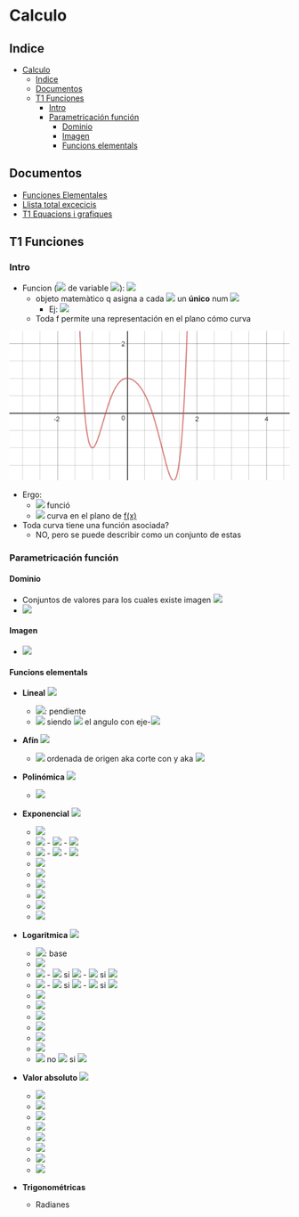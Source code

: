 #  Calculo
  
  
##  Indice
  
  
- [Calculo](#calculo )
  - [Indice](#indice )
  - [Documentos](#documentos )
  - [T1 Funciones](#t1-funciones )
    - [Intro](#intro )
    - [Parametricación función](#parametricación-función )
      - [Dominio](#dominio )
      - [Imagen](#imagen )
      - [Funcions elementals](#funcions-elementals )
  
##  Documentos
  
  
- [Funciones Elementales](Documentos/CALC/Funcions_elementals.pdf )
- [Llista total excecicis](Documentos/CALC/Llista%20total%20exercicis.pdf )
- [T1 Equacions i grafiques](Documentos/CALC/T1_Equacions_i_grafiques-c.pdf )
  
##  T1 Funciones
  
  
###  Intro
  
  
- Funcion (<img src="https://latex.codecogs.com/gif.latex?&#x5C;R"/> de variable <img src="https://latex.codecogs.com/gif.latex?&#x5C;R"/>): <img src="https://latex.codecogs.com/gif.latex?f:%20A&#x5C;subset&#x5C;R%20&#x5C;rightarrow%20&#x5C;R"/>
  - objeto matemàtico q asigna a cada <img src="https://latex.codecogs.com/gif.latex?A"/> un **único** num <img src="https://latex.codecogs.com/gif.latex?&#x5C;in%20&#x5C;R"/>
    - Ej: <img src="https://latex.codecogs.com/gif.latex?f(x)=x^2"/>
  - Toda f permite una representación en el plano cómo curva
  
![curva de una función en el plano](Imagenes/ELTEL/grafica-funcion-continua.png )
  
  - Ergo:
    - <img src="https://latex.codecogs.com/gif.latex?f(x)=x%20&#x5C;Rightarrow"/> <a name="#funció">funció</a>
    - <img src="https://latex.codecogs.com/gif.latex?y=x^2%20&#x5C;Rarr"/> curva en el plano de [f(x)](#función )
  - Toda curva tiene una función asociada?
    - NO, pero se puede describir como un conjunto de estas
  
###  Parametricación función
  
  
####  Dominio
  
  
- Conjuntos de valores para los cuales existe imagen <img src="https://latex.codecogs.com/gif.latex?&#x5C;exist%20f(x)"/>
- <img src="https://latex.codecogs.com/gif.latex?Dom&#x5C;%20f=&#x5C;{x&#x5C;in%20&#x5C;R;%20&#x5C;exist%20f(x)&#x5C;}"/>
  
####  Imagen
  
  
- <img src="https://latex.codecogs.com/gif.latex?Im%20&#x5C;%20f=&#x5C;{y&#x5C;in&#x5C;R;&#x5C;%20y=f(x),&#x5C;%20&#x5C;forall%20x%20&#x5C;in%20f(x)&#x5C;}"/>
  
####  Funcions elementals
  
  
- **Lineal** <img src="https://latex.codecogs.com/gif.latex?&#x5C;Rarr%20f(x)=mx"/>
  - <img src="https://latex.codecogs.com/gif.latex?m"/>: pendiente
  - <img src="https://latex.codecogs.com/gif.latex?m=tan(&#x5C;theta)"/> siendo <img src="https://latex.codecogs.com/gif.latex?&#x5C;theta"/> el angulo con eje-<img src="https://latex.codecogs.com/gif.latex?x"/>
- **Afín** <img src="https://latex.codecogs.com/gif.latex?&#x5C;Rarr%20f(x)=mx+n"/>
  - <img src="https://latex.codecogs.com/gif.latex?n"/> ordenada de origen aka corte con y aka <img src="https://latex.codecogs.com/gif.latex?f(0)"/>
- **Polinómica** <img src="https://latex.codecogs.com/gif.latex?&#x5C;Rarr%20f(x)=a_nx^n+a_{n-1}x^{n-1}+&#x5C;dots+a_1x+a_0"/>
  - <img src="https://latex.codecogs.com/gif.latex?a_i%20&#x5C;in%20&#x5C;R,%20&#x5C;forall%20i"/>
- **Exponencial** <img src="https://latex.codecogs.com/gif.latex?&#x5C;Rarr%20f(x)=a^x"/>
  - <img src="https://latex.codecogs.com/gif.latex?Dom&#x5C;%20f=(-&#x5C;infty,&#x5C;infty);Im&#x5C;%20f=(0&#x5C;infty)"/> 
  - <img src="https://latex.codecogs.com/gif.latex?a&gt;1"/>
    - <img src="https://latex.codecogs.com/gif.latex?x&gt;0%20&#x5C;Rarr%20a^x&lt;1"/>
    - <img src="https://latex.codecogs.com/gif.latex?x&lt;0%20&#x5C;Rarr%20a^x&gt;1"/>
  - <img src="https://latex.codecogs.com/gif.latex?0&lt;a&lt;1"/>
    - <img src="https://latex.codecogs.com/gif.latex?x&gt;0%20&#x5C;Rarr%20a^x&gt;1"/>
    - <img src="https://latex.codecogs.com/gif.latex?x&lt;0%20&#x5C;Rarr%20a^x&lt;1"/>
  - <img src="https://latex.codecogs.com/gif.latex?a^0=1"/>
  - <img src="https://latex.codecogs.com/gif.latex?a^{x+y}=a^xa^y"/>
  - <img src="https://latex.codecogs.com/gif.latex?a^{-y}=&#x5C;frac{1}{a^{y}}"/>
  - <img src="https://latex.codecogs.com/gif.latex?a^{xy}=(a^x)^y"/>
  - <img src="https://latex.codecogs.com/gif.latex?a^{&#x5C;log_ax}=x"/>
  - <img src="https://latex.codecogs.com/gif.latex?a^x&gt;0&#x5C;forall%20x"/>
- **Logaritmica** <img src="https://latex.codecogs.com/gif.latex?&#x5C;Rarr%20f(x)=log_ax"/>
  - <img src="https://latex.codecogs.com/gif.latex?a"/>: base
  - <img src="https://latex.codecogs.com/gif.latex?Dom&#x5C;%20f=(0,+&#x5C;infty);%20Img&#x5C;%20f=%20(-&#x5C;infty,+&#x5C;infty)"/>
  - <img src="https://latex.codecogs.com/gif.latex?a&gt;1"/>
    - <img src="https://latex.codecogs.com/gif.latex?&#x5C;log_ax&lt;0"/> si <img src="https://latex.codecogs.com/gif.latex?0&lt;x&lt;1"/>
    - <img src="https://latex.codecogs.com/gif.latex?&#x5C;log_ax&gt;0"/> si <img src="https://latex.codecogs.com/gif.latex?1&lt;x"/>
  - <img src="https://latex.codecogs.com/gif.latex?a&lt;1"/>
    - <img src="https://latex.codecogs.com/gif.latex?&#x5C;log_ax&lt;0"/> si <img src="https://latex.codecogs.com/gif.latex?x&gt;1"/>
    - <img src="https://latex.codecogs.com/gif.latex?&#x5C;log_ax&gt;0"/> si <img src="https://latex.codecogs.com/gif.latex?1&lt;1"/>
  - <img src="https://latex.codecogs.com/gif.latex?&#x5C;log_a1=0"/>
  - <img src="https://latex.codecogs.com/gif.latex?&#x5C;log_auv=&#x5C;log_au+&#x5C;log_av"/>
  - <img src="https://latex.codecogs.com/gif.latex?&#x5C;log_a&#x5C;frac{1}{v}=-&#x5C;log_av"/>
  - <img src="https://latex.codecogs.com/gif.latex?&#x5C;log_au^v=v&#x5C;log_au"/>
  - <img src="https://latex.codecogs.com/gif.latex?&#x5C;log_ax=&#x5C;frac{&#x5C;log_bx}{&#x5C;log_ba}"/>
  - <img src="https://latex.codecogs.com/gif.latex?&#x5C;log_aa^x=x"/>
  - <img src="https://latex.codecogs.com/gif.latex?&#x5C;log_ax"/> no <img src="https://latex.codecogs.com/gif.latex?&#x5C;exist"/> si <img src="https://latex.codecogs.com/gif.latex?x&#x5C;leq0"/>
  
- **Valor absoluto** <img src="https://latex.codecogs.com/gif.latex?&#x5C;Rarr%20f(x)=|x|=&#x5C;{x&#x5C;%20&#x5C;forall&#x5C;%20x%20&#x5C;geq0;%20-x&#x5C;%20&#x5C;forall&#x5C;%20x%20&#x5C;leq0&#x5C;}"/>
  - <img src="https://latex.codecogs.com/gif.latex?Dom&#x5C;%20f=&#x5C;R;%20Img&#x5C;%20f=%20[%200,+&#x5C;infty)"/>
  - <img src="https://latex.codecogs.com/gif.latex?|x|=|-x|"/>
  - <img src="https://latex.codecogs.com/gif.latex?|x|=0&#x5C;iff%20x=0"/>
  - <img src="https://latex.codecogs.com/gif.latex?|x|=c&#x5C;Rarr,%20c&#x5C;geq0%20x=&#x5C;plusmn%20c"/>
  - <img src="https://latex.codecogs.com/gif.latex?|x|=y&#x5C;Rarr%20x=&#x5C;plusmn%20y"/>
  - <img src="https://latex.codecogs.com/gif.latex?|x|&#x5C;leq%20c,%20c&#x5C;geq%200%20&#x5C;iff%20-c&#x5C;leq%20x&#x5C;leq%20c"/>
  - <img src="https://latex.codecogs.com/gif.latex?|x|&#x5C;geq%20c,%20x&#x5C;geq%20c%20o%20x&#x5C;leq%20-c"/>
  - <img src="https://latex.codecogs.com/gif.latex?|x+y|&#x5C;leq|x|+|y|"/>
- **Trigonométricas**
  - Radianes
  